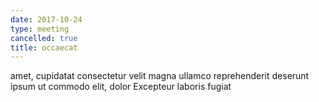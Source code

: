 ```yaml
---
date: 2017-10-24
type: meeting
cancelled: true
title: occaecat
---
```

amet, cupidatat consectetur velit magna ullamco reprehenderit deserunt ipsum ut commodo elit, dolor Excepteur laboris fugiat